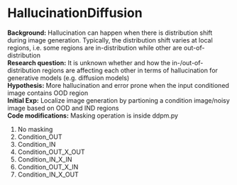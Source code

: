 # HallucinationDiffusion

**Background:** Hallucination can happen when there is distribution shift during image generation. Typically, the distribution shift varies at local regions, i.e. some regions are in-distribution while other are out-of-distribution <br />
**Research question:** It is unknown whether and how the in-/out-of-distribution regions are affecting each other in terms of hallucination for generative models (e.g. diffusion models) <br />
**Hypothesis:** More hallucination and error prone when the input conditioned image contains OOD region <br />
**Initial Exp:** Localize image generation by partioning a condition image/noisy image based on OOD and IND regions <br />
**Code modifications:** Masking operation is inside ddpm.py
1. No masking
2. Condition_OUT
3. Condition_IN
4. Condition_OUT_X_OUT
5. Condition_IN_X_IN
6. Condition_OUT_X_IN
7. Condition_IN_X_OUT
